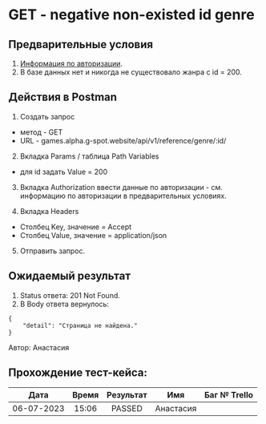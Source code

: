 GET - negative non-existed id genre
===

Предварительные условия
--
1. [Информация по авторизации](https://github.com/victoretc/GSPOTtestingdocumentation/blob/main/games/Authorization_data.md).
2. В базе данных нет и никогда не существовало жанра с id = 200.

Действия в Postman
--
1. Создать запрос
- метод - GET
- URL - games.alpha.g-spot.website/api/v1/reference/genre/:id/

2. Вкладка Params / таблица Path Variables
- для id задать Value = 200

3. Вкладка Authorization
ввести данные по авторизации - см. информацию по авторизации в предварительных условиях.

4. Вкладка Headers
- Столбец Key, значение = Accept
- Столбец Value, значение = application/json

5. Отправить запрос.

Ожидаемый результат
--
1. Status ответа: 201 Not Found.
2. В Body ответа вернулось:

```
{
    "detail": "Страница не найдена."
}
```

Автор: Анастасия

Прохождение тест-кейса:
----------------

|**Дата**|**Время**|**Результат**|**Имя**|**Баг № Trello**|
| :-: | :-: | :-: | :-: | :-: |
|06-07-2023|15:06|PASSED|Анастасия||
